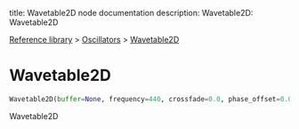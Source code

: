 title: Wavetable2D node documentation
description: Wavetable2D: Wavetable2D

[Reference library](../../index.md) > [Oscillators](../index.md) > [Wavetable2D](index.md)

# Wavetable2D

```python
Wavetable2D(buffer=None, frequency=440, crossfade=0.0, phase_offset=0.0, sync=0)
```

Wavetable2D


